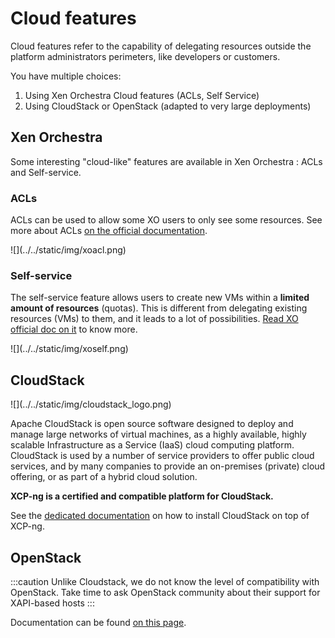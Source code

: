 # Cloud features

Cloud features refer to the capability of delegating resources outside the platform administrators perimeters, like developers or customers.

You have multiple choices:

1. Using Xen Orchestra Cloud features (ACLs, Self Service)
2. Using CloudStack or OpenStack (adapted to very large deployments)

## Xen Orchestra

Some interesting "cloud-like" features are available in Xen Orchestra : ACLs and Self-service.

### ACLs

ACLs can be used to allow some XO users to only see some resources. See more about ACLs [on the official documentation](https://xen-orchestra.com/docs/acls.html).

<div style={{textAlign: 'center'}}>
![](../../static/img/xoacl.png)
</div>

### Self-service

The self-service feature allows users to create new VMs within a **limited amount of resources** (quotas). This is different from delegating existing resources (VMs) to them, and it leads to a lot of possibilities. [Read XO official doc on it](https://xen-orchestra.com/docs/users.html#self-service-portal) to know more.

<div style={{textAlign: 'center'}}>
![](../../static/img/xoself.png)
</div>

## CloudStack

<div style={{textAlign: 'center'}}>
![](../../static/img/cloudstack_logo.png)
</div>

Apache CloudStack is open source software designed to deploy and manage large networks of virtual machines, as a highly available, highly scalable Infrastructure as a Service (IaaS) cloud computing platform. CloudStack is used by a number of service providers to offer public cloud services, and by many companies to provide an on-premises (private) cloud offering, or as part of a hybrid cloud solution.

**XCP-ng is a certified and compatible platform for CloudStack.**

See the [dedicated documentation](https://docs.cloudstack.apache.org/en/4.17.2.0/installguide/hypervisor/xenserver.html?highlight=xcp-ng) on how to install CloudStack on top of XCP-ng.

## OpenStack

:::caution
Unlike Cloudstack, we do not know the level of compatibility with OpenStack. Take time to ask OpenStack community about their support for XAPI-based hosts
:::

Documentation can be found [on this page](https://wiki.openstack.org/wiki/XenServer/XenAndXenServer).